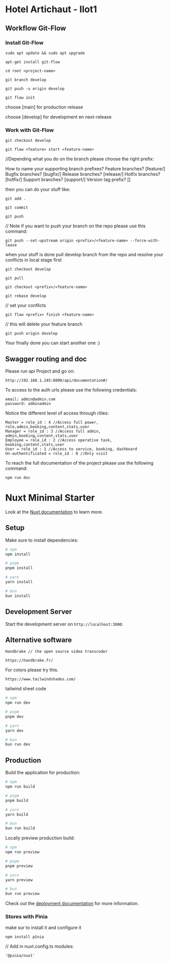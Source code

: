 # Hotel Artichaut - Ilot1

## Workflow Git-Flow

### Install Git-Flow

    sudo apt update && sudo apt upgrade

    apt-get install git-flow

    cd root <project-name>

    git branch develop

    git push -u origin develop

    git flow init

choose [main] for production release

choose [develop] for development en next-release

### Work with Git-Flow

    git checkout develop 

    git flow <feature> start <feature-name>

//Depending what you do on the branch please choose the right prefix:

How to name your supporting branch prefixes?
Feature branches? [feature/]
Bugfix branches? [bugfix/]
Release branches? [release/]
Hotfix branches? [hotfix/]
Support branches? [support/]
Version tag prefix? []

then you can do your stuff like:

    git add . 

    git commit

    git push 

// Note if you want to push your branch on the repo please use this command:

    git push --set-upstream origin <prefix>/<feature-name> --force-with-lease

when your stuff is done pull develop branch from the repo and resolve your conflicts in local stage first

    git checkout develop

    git pull

    git checkout <prefix>/<feature-name>

    git rebase develop

// set your conflicts

    git flow <prefix> finish <feature-name>

// this will delete your feature branch

    git push origin develop

Your finally done you can start another one :)


## Swagger routing and doc

Please run api Project and go on:

    http://192.168.1.245:8000/api/documentation#/

To access to the auth urls please use the following credentials:

    email: admin@admin.com
    password: adminadmin

Notice the different level of access through rôles: 

    Master = role_id : 4 //Access full power, role,admin,booking,content,stats,user 
    Manager = role_id : 3 //Access full admin, admin,booking,content,stats,user
    Employee = role_id : 2 //Access operative task, booking,content,stats,user
    User = role_id : 1 //Access to service, booking, dashboard
    Un-authentificated = role_id : 0 //Only visit



To reach the full documentation of the project please use the following command:

    npm run doc

# Nuxt Minimal Starter

Look at the [Nuxt documentation](https://nuxt.com/docs/getting-started/introduction) to learn more.

## Setup

Make sure to install dependencies:

```bash
# npm
npm install

# pnpm
pnpm install

# yarn
yarn install

# bun
bun install
```

## Development Server

Start the development server on `http://localhost:3000`:

## Alternative software

    Handbrake // the open source video transcoder

    https://handbrake.fr/

For colors please try this. 

    https://www.tailwindshades.com/

tailwind sheet code

```bash
# npm
npm run dev

# pnpm
pnpm dev

# yarn
yarn dev

# bun
bun run dev
```

## Production

Build the application for production:

```bash
# npm
npm run build

# pnpm
pnpm build

# yarn
yarn build

# bun
bun run build
```

Locally preview production build:

```bash
# npm
npm run preview

# pnpm
pnpm preview

# yarn
yarn preview

# bun
bun run preview
```

Check out the [deployment documentation](https://nuxt.com/docs/getting-started/deployment) for more information.

### Stores with Pinia

make sur to install it and configure it

    npm install pînia

// Add in nuxt.config.ts modules:

    '@pinia/nuxt'




